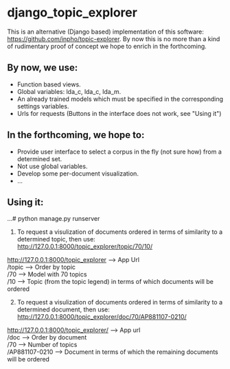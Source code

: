 # django_topic_explorer
This is an alternative (Django based) implementation of this software: https://github.com/inpho/topic-explorer.
By now this is no more than a kind of rudimentary proof of concept we hope to enrich in the forthcoming.

## By now, we use:
- Function based views.
- Global variables: lda_c, lda_c, lda_m.
- An already trained models which must be specified in the corresponding settings variables.
- Urls for requests (Buttons in the interface does not work, see "Using it")

## In the forthcoming, we hope to:
- Provide user interface to select a corpus in the fly (not sure how) from a determined set.
- Not use global variables.
- Develop some per-document visualization.
- ...

## Using it:

...# python manage.py runserver

1) To request a visulization of documents ordered in terms of similarity to a determined topic, then use:
http://127.0.0.1:8000/topic_explorer/topic/70/10/ <br />

http://127.0.0.1:8000/topic_explorer --> App Url <br />
/topic --> Order by topic <br />
/70    --> Model with 70 topics <br />
/10    --> Topic (from the topic legend) in terms of which documents will be ordered <br />


2) To request a visulization of documents ordered in terms of similarity to a determined document, then use:
http://127.0.0.1:8000/topic_explorer/doc/70/AP881107-0210/ <br />

http://127.0.0.1:8000/topic_explorer/ --> App url <br />
/doc   --> Order by document <br />
/70    --> Number of topics <br />
/AP881107-0210  --> Document in terms of which the remaining documents will be ordered  <br />

